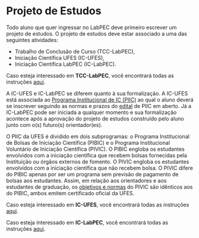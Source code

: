 # Projeto de Estudos

Todo aluno que quer ingressar no LabPEC deve primeiro escrever um projeto de estudos. O projeto de estudos deve estar associado a uma das seguintes atividades:
- Trabalho de Conclusão de Curso (TCC-LabPEC),
- Iniciação Científica UFES (IC-UFES),
- Iniciação Científica LabPEC (IC-LabPEC).

Caso esteja interessado em **TCC-LabPEC**, você encontrará todas as instruções [aqui](TCC_LabPEC/README.md).

A IC-UFES e IC-LabPEC se diferem quanto à sua formalização. A IC-UFES está associada ao [Programa Institucional de IC (PIIC)](https://prppg.ufes.br/programa-institucional-de-ic-piic) ao qual o aluno deverá se inscrever seguindo as normas e prazos do [edital](https://prppg.ufes.br/ultimos-editais-iniciacao-cientifica) de PIIC em aberto. Já a IC-LabPEC pode ser iniciada a qualquer momento e sua formalização acontece após a aprovação do projeto de estudos construído pelo aluno junto com o(s) futuro(s) orientador(es).

O PIIC da UFES é dividido em dois subprogramas: o Programa Institucional de Bolsas de Iniciação Científica (PIBIC) e o Programa Institucional Voluntário de Iniciação Científica (PIVIC). O PIBIC engloba os estudantes envolvidos com a iniciação científica que recebem bolsas fornecidas pela Instituição ou órgãos externos de fomento. O PIVIC engloba os estudantes envolvidos com a iniciação científica que não recebem bolsa. O PIVIC difere do PIBIC apenas por ser um programa sem previsão de pagamento de bolsas aos estudantes. Assim, em relação aos orientadores e aos estudantes de graduação, os [objetivos e normas](https://prppg.ufes.br/sites/prppg.ufes.br/files/field/anexo/Regul-Ger-PIIC_1%281%29.pdf#overlay-context=comit%25C3%25AA-institucional-de-ic) do PIVIC são idênticos aos do PIBIC, ambos emitem certificado oficial da UFES.

Caso esteja interessado em **IC-UFES**, você encontrará todas as instruções [aqui](IC_UFES/README.md).

Caso esteja interessado em **IC-LabPEC**, você encontrará todas as instruções [aqui](IC_LabPEC/README.md).
